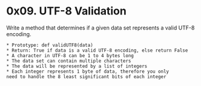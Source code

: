 # 0x09. UTF-8 Validation

Write a method that determines if a given data set represents a valid UTF-8 encoding.

	* Prototype: def validUTF8(data)
	* Return: True if data is a valid UTF-8 encoding, else return False
	* A character in UTF-8 can be 1 to 4 bytes long
	* The data set can contain multiple characters
	* The data will be represented by a list of integers
	* Each integer represents 1 byte of data, therefore you only
	need to handle the 8 least significant bits of each integer
